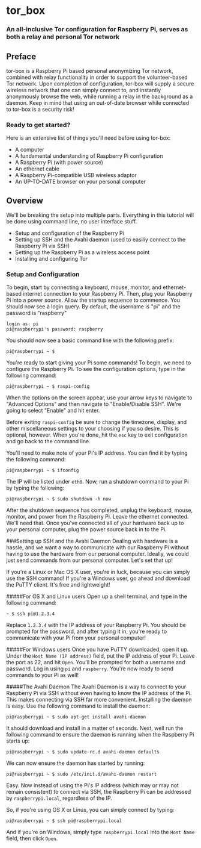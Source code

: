 # tor_box
### An all-inclusive Tor configuration for Raspberry Pi, serves as both a relay and personal Tor network
  
## Preface
tor-box is a Raspberry Pi based personal anonymizing Tor network, combined with relay functionality in order to support the volunteer-based Tor network. Upon completion of configuration, tor-box will supply a secure wireless network that one can simply connect to, and instantly anonymously browse the web, while running a relay in the background as a daemon.  Keep in mind that using an out-of-date browser while connected to tor-box is a security risk!
  
### Ready to get started?
Here is an extensive list of things you'll need before using tor-box:  
- A computer
- A fundamental understanding of Raspberry Pi configuration
- A Raspberry Pi (with power source)
- An ethernet cable
- A Raspberry Pi-compatible USB wireless adaptor
- An UP-TO-DATE browser on your personal computer
  
## Overview
We'll be breaking the setup into multiple parts. Everything in this tutorial will be done using command line, no user interface stuff.
- Setup and configuration of the Raspberry Pi
- Setting up SSH and the Avahi daemon (used to easiliy connect to the Raspberry Pi via SSH)
- Setting up the Raspberry Pi as a wireless access point
- Installing and configuring Tor
  
### Setup and Configuration
To begin, start by connecting a keyboard, mouse, monitor, and ethernet-based internet connection to your Raspberry Pi. Then, plug your Raspberry Pi into a power source.  Allow the startup sequence to commence.  You should now see a login query.  By default, the username is "pi" and the password is "raspberry"
```
login as: pi
pi@raspberrypi's password: raspberry
```
You should now see a basic command line with the following prefix:
```
pi@raspberrypi ~ $
```
You're ready to start giving your Pi some commands!  To begin, we need to configure the Raspberry Pi.  To see the configuration options, type in the following command:
```
pi@raspberrypi ~ $ raspi-config
```
When the options on the screen appear, use your arrow keys to navigate to "Advanced Options" and then navigate to "Enable/Disable SSH".  We're going to select "Enable" and hit enter.

Before exiting ```raspi-config``` be sure to change the timezone, display, and other miscellaneous settings to your choosing if you so desire.  This is optional, however.  When you're done, hit the ```esc``` key to exit configuration and go back to the command line.

You'll need to make note of your Pi's IP address.  You can find it by typing the following command:
```
pi@raspberrypi ~ $ ifconfig
```
The IP will be listed under ```eth0```.  Now, run a shutdown command to your Pi by typing the following:
```
pi@raspberrypi ~ $ sudo shutdown -h now
```
After the shutdown sequence has completed, unplug the keyboard, mouse, monitor, and power from the Raspberry Pi.  Leave the ethernet connected. We'll need that.  Once you've connected all of your hardware back up to your personal computer, plug the power source back in to the Pi.

###Setting up SSH and the Avahi Daemon
Dealing with hardware is a hassle, and we want a way to communicate with our Raspberry Pi without having to use the hardware from our personal computer.  Ideally, we could just send commands from our personal computer.  Let's set that up!

If you're a Linux or Mac OS X user, you're in luck, because you can simply use the SSH command! If you're a Windows user, go ahead and download the PuTTY client.  It's free and lightweight!

#####For OS X and Linux users
Open up a shell terminal, and type in the following command:
```
~ $ ssh pi@1.2.3.4
```
Replace ```1.2.3.4``` with the IP address of your Raspberry Pi.  You should be prompted for the password, and after typing it in, you're ready to communicate with your Pi from your personal computer!

#####For Windows users
Once you have PuTTY downloaded, open it up.  Under the ```Host Name (IP address)``` field, put the IP address of your Pi.  Leave the port as 22, and hit ```Open```. You'll be prompted for both a username and password.  Log in using ```pi``` and ```raspberry```.  You're now ready to send commands to your Pi as well!

#####The Avahi Daemon
The Avahi Daemon is a way to connect to your Raspberry Pi via SSH without even having to know the IP address of the Pi.  This makes connecting via SSH far more convenient. Installing the daemon is easy.  Use the following command to install the daemon:
```
pi@raspberrypi ~ $ sudo apt-get install avahi-daemon
```
It should download and install in a matter of seconds. Next, well run the following command to ensure the daemon is running when the Raspberry Pi starts up:
```
pi@raspberrypi ~ $ sudo update-rc.d avahi-daemon defaults
```
We can now ensure the daemon has started by running:
```
pi@raspberrypi ~ $ sudo /etc/init.d/avahi-daemon restart
```
Easy.  Now instead of using the Pi's IP address (which may or may not remain consistent) to connect via SSH, the Raspberry Pi can be addressed by ```raspberrypi.local```, regardless of the IP.

So, if you're using OS X or Linux, you can simply connect by typing:
```
pi@raspberrypi ~ $ ssh pi@raspberrypi.local
```
And if you're on Windows, simply type ```raspberrypi.local``` into the ```Host Name``` field, then click ```Open```.

